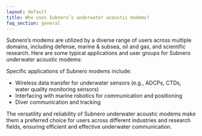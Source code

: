 ```yaml
---
layout: default
title: Who uses Subnero’s underwater acoustic modems?
faq_section: general
---
```


Subnero’s modems are utilized by a diverse range of users across multiple domains, including defense, marine & subsea, oil and gas, and scientific research. Here are some typical applications and user groups for Subnero underwater acoustic modems:

Specific applications of Subnero modems include:

- Wireless data transfer for underwater sensors (e.g., ADCPs, CTDs, water quality monitoring sensors)
- Interfacing with marine robotics for communication and positioning
- Diver communication and tracking

The versatility and reliability of Subnero underwater acoustic modems make them a preferred choice for users across different industries and research fields, ensuring efficient and effective underwater communication.

